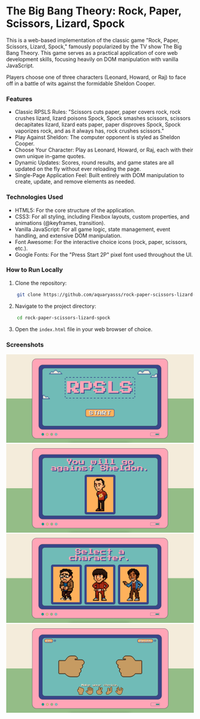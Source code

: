 # **The Big Bang Theory: Rock, Paper, Scissors, Lizard, Spock**

This is a web-based implementation of the classic game "Rock, Paper, Scissors, Lizard, Spock," famously popularized by the TV show The Big Bang Theory. This game serves as a practical application of core web development skills, focusing heavily on DOM manipulation with vanilla JavaScript.

Players choose one of three characters (Leonard, Howard, or Raj) to face off in a battle of wits against the formidable Sheldon Cooper.

### **Features**

- Classic RPSLS Rules: "Scissors cuts paper, paper covers rock, rock crushes lizard, lizard poisons Spock, Spock smashes scissors, scissors decapitates lizard, lizard eats paper, paper disproves Spock, Spock vaporizes rock, and as it always has, rock crushes scissors."
- Play Against Sheldon: The computer opponent is styled as Sheldon Cooper.
- Choose Your Character: Play as Leonard, Howard, or Raj, each with their own unique in-game quotes.
- Dynamic Updates: Scores, round results, and game states are all updated on the fly without ever reloading the page.
- Single-Page Application Feel: Built entirely with DOM manipulation to create, update, and remove elements as needed.

### **Technologies Used**

- HTML5: For the core structure of the application.
- CSS3: For all styling, including Flexbox layouts, custom properties, and animations (@keyframes, transition).
- Vanilla JavaScript: For all game logic, state management, event handling, and extensive DOM manipulation.
- Font Awesome: For the interactive choice icons (rock, paper, scissors, etc.).
- Google Fonts: For the "Press Start 2P" pixel font used throughout the UI.

### **How to Run Locally**

1. Clone the repository:
```sh 
    git clone https://github.com/aquaryasss/rock-paper-scissors-lizard-spock.git
```  
2. Navigate to the project directory:
```sh 
    cd rock-paper-scissors-lizard-spock
```  
3. Open the `index.html` file in your web browser of choice.

### **Screenshots**

![Main Screen](images/mainmenu.png)
![Sheldon Screen](images/sheldonscreen.png)
![Character Selection](images/characterselection.png)
![Actual Game](images/actualgame.png)

